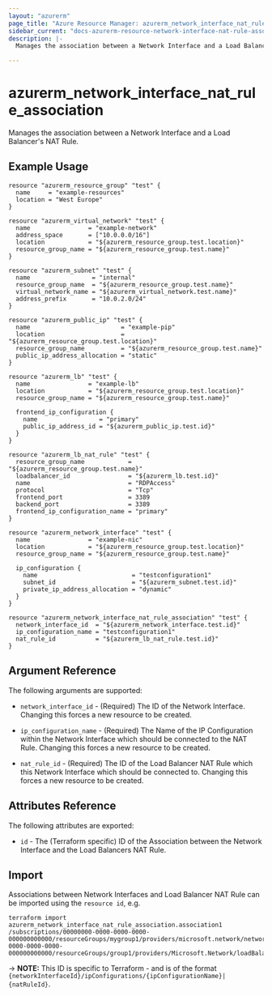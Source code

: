 ```yaml
---
layout: "azurerm"
page_title: "Azure Resource Manager: azurerm_network_interface_nat_rule_association"
sidebar_current: "docs-azurerm-resource-network-interface-nat-rule-association"
description: |-
  Manages the association between a Network Interface and a Load Balancer's NAT Rule.

---
```


# azurerm_network_interface_nat_rule_association

Manages the association between a Network Interface and a Load Balancer's NAT Rule.

## Example Usage

```hcl
resource "azurerm_resource_group" "test" {
  name     = "example-resources"
  location = "West Europe"
}

resource "azurerm_virtual_network" "test" {
  name                = "example-network"
  address_space       = ["10.0.0.0/16"]
  location            = "${azurerm_resource_group.test.location}"
  resource_group_name = "${azurerm_resource_group.test.name}"
}

resource "azurerm_subnet" "test" {
  name                 = "internal"
  resource_group_name  = "${azurerm_resource_group.test.name}"
  virtual_network_name = "${azurerm_virtual_network.test.name}"
  address_prefix       = "10.0.2.0/24"
}

resource "azurerm_public_ip" "test" {
  name                         = "example-pip"
  location                     = "${azurerm_resource_group.test.location}"
  resource_group_name          = "${azurerm_resource_group.test.name}"
  public_ip_address_allocation = "static"
}

resource "azurerm_lb" "test" {
  name                = "example-lb"
  location            = "${azurerm_resource_group.test.location}"
  resource_group_name = "${azurerm_resource_group.test.name}"

  frontend_ip_configuration {
    name                 = "primary"
    public_ip_address_id = "${azurerm_public_ip.test.id}"
  }
}

resource "azurerm_lb_nat_rule" "test" {
  resource_group_name            = "${azurerm_resource_group.test.name}"
  loadbalancer_id                = "${azurerm_lb.test.id}"
  name                           = "RDPAccess"
  protocol                       = "Tcp"
  frontend_port                  = 3389
  backend_port                   = 3389
  frontend_ip_configuration_name = "primary"
}

resource "azurerm_network_interface" "test" {
  name                = "example-nic"
  location            = "${azurerm_resource_group.test.location}"
  resource_group_name = "${azurerm_resource_group.test.name}"

  ip_configuration {
    name                          = "testconfiguration1"
    subnet_id                     = "${azurerm_subnet.test.id}"
    private_ip_address_allocation = "dynamic"
  }
}

resource "azurerm_network_interface_nat_rule_association" "test" {
  network_interface_id  = "${azurerm_network_interface.test.id}"
  ip_configuration_name = "testconfiguration1"
  nat_rule_id           = "${azurerm_lb_nat_rule.test.id}"
}
```

## Argument Reference

The following arguments are supported:

* `network_interface_id` - (Required) The ID of the Network Interface. Changing this forces a new resource to be created.

* `ip_configuration_name` - (Required) The Name of the IP Configuration within the Network Interface which should be connected to the NAT Rule. Changing this forces a new resource to be created.

* `nat_rule_id` - (Required) The ID of the Load Balancer NAT Rule which this Network Interface which should be connected to. Changing this forces a new resource to be created.

## Attributes Reference

The following attributes are exported:

* `id` - The (Terraform specific) ID of the Association between the Network Interface and the Load Balancers NAT Rule.

## Import

Associations between Network Interfaces and Load Balancer NAT Rule can be imported using the `resource id`, e.g.

```shell
terraform import azurerm_network_interface_nat_rule_association.association1 /subscriptions/00000000-0000-0000-0000-000000000000/resourceGroups/mygroup1/providers/microsoft.network/networkInterfaces/nic1/ipConfigurations/example|/subscriptions/00000000-0000-0000-0000-000000000000/resourceGroups/group1/providers/Microsoft.Network/loadBalancers/lb1/inboundNatRules/rule1
```

-> **NOTE:** This ID is specific to Terraform - and is of the format `{networkInterfaceId}/ipConfigurations/{ipConfigurationName}|{natRuleId}`.

